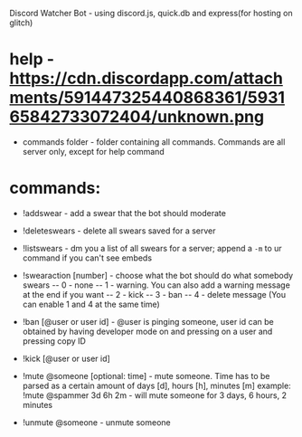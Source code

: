 Discord Watcher Bot - using discord.js, quick.db and express(for hosting on glitch)

# help - https://cdn.discordapp.com/attachments/591447325440868361/593165842733072404/unknown.png

- commands folder - folder containing all commands. Commands are all server only, except for help command

# commands: 
- !addswear - add a swear that the bot should moderate
- !deleteswears - delete all swears saved for a server
- !listswears - dm you a list of all swears for a server; append a `-m` to ur command if you can't see embeds
- !swearaction [number] - choose what the bot should do what somebody swears
-- 0 - none
-- 1 - warning. You can also add a warning message at the end if you want
-- 2 - kick
-- 3 - ban
-- 4 - delete message 
 (You can enable 1 and 4 at the same time)

- !ban [@user or user id] - @user is pinging someone, user id can be obtained by having developer mode on and pressing on a user and pressing copy ID
- !kick [@user or user id]

- !mute @someone [optional: time] - mute someone. Time has to be parsed as a certain amount of days [d], hours [h], minutes [m]
example: !mute @spammer 3d 6h 2m - will mute someone for 3 days, 6 hours, 2 minutes
- !unmute @someone - unmute someone

